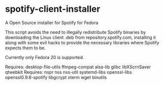 spotify-client-installer
========================

A Open Source installer for Spotify for Fedora

This script avoids the need to illegally redistribute Spotify binaries by downloading the Linux client .deb from repository.spotify.com, installing it along with some evil hacks to provide the necessary libraries where Spotify expects them to be.

Currently only Fedora 20 is supported.

Requires:	desktop-file-utils ffmpeg-compat alsa-lib glibc libXScrnSaver qtwebkit
Requires:	nspr nss nss-util systemd-libs openssl-libs openssl0.9.8-spotify libgcrypt xterm wget binutils
